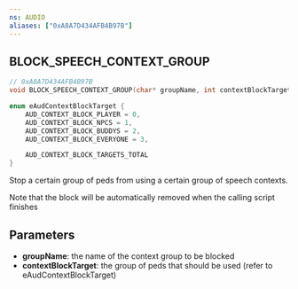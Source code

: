 ```yaml
---
ns: AUDIO
aliases: ["0xA8A7D434AFB4B97B"]
---
```

## BLOCK_SPEECH_CONTEXT_GROUP

```c
// 0xA8A7D434AFB4B97B
void BLOCK_SPEECH_CONTEXT_GROUP(char* groupName, int contextBlockTarget);
```

```c
enum eAudContextBlockTarget {
	AUD_CONTEXT_BLOCK_PLAYER = 0,
	AUD_CONTEXT_BLOCK_NPCS = 1,
	AUD_CONTEXT_BLOCK_BUDDYS = 2,
	AUD_CONTEXT_BLOCK_EVERYONE = 3,

	AUD_CONTEXT_BLOCK_TARGETS_TOTAL
}
```

Stop a certain group of peds from using a certain group of speech contexts.

Note that the block will be automatically removed when the calling script finishes


## Parameters
* **groupName**: the name of the context group to be blocked
* **contextBlockTarget**: the group of peds that should be used (refer to eAudContextBlockTarget)
